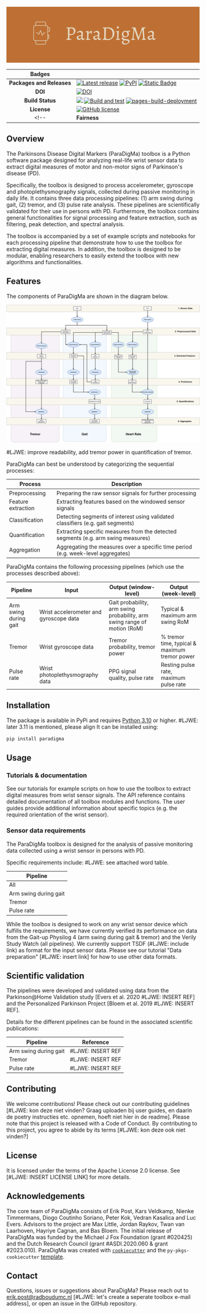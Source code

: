 <p align="center">
  <img src="https://raw.githubusercontent.com/biomarkersParkinson/paradigma/main/docs/source/_static/img/paradigma-logo-banner.png" alt="ParaDigMa logo"/>
</p>

| Badges | |
|:----:|----|
| **Packages and Releases** | [![Latest release](https://img.shields.io/github/release/biomarkersparkinson/paradigma.svg)](https://github.com/biomarkersparkinson/paradigma/releases/latest) [![PyPI](https://img.shields.io/pypi/v/paradigma.svg)](https://pypi.python.org/pypi/paradigma/)  [![Static Badge](https://img.shields.io/badge/RSD-paradigma-lib)](https://research-software-directory.org/software/paradigma) |
| **DOI** | [![DOI](https://zenodo.org/badge/DOI/10.5281/zenodo.13838392.svg)](https://doi.org/10.5281/zenodo.13838392) |
| **Build Status** | [![](https://img.shields.io/badge/python-3.10+-blue.svg)](https://www.python.org/downloads/) [![Build and test](https://github.com/biomarkersParkinson/paradigma/actions/workflows/build-and-test.yml/badge.svg)](https://github.com/biomarkersParkinson/paradigma/actions/workflows/build-and-test.yml) [![pages-build-deployment](https://github.com/biomarkersParkinson/paradigma/actions/workflows/pages/pages-build-deployment/badge.svg)](https://github.com/biomarkersParkinson/paradigma/actions/workflows/pages/pages-build-deployment) |
| **License** |  [![GitHub license](https://img.shields.io/github/license/biomarkersParkinson/paradigma)](https://github.com/biomarkersparkinson/paradigma/blob/main/LICENSE) |
<!-- | **Fairness** |  [![fair-software.eu](https://img.shields.io/badge/fair--software.eu-%E2%97%8F%20%20%E2%97%8F%20%20%E2%97%8F%20%20%E2%97%8F%20%20%E2%97%8F-green)](https://fair-software.eu) [![OpenSSF Best Practices](https://bestpractices.coreinfrastructure.org/projects/8083/badge)](https://www.bestpractices.dev/projects/8083) | --> 

## Overview
The Parkinsons Disease Digital Markers (ParaDigMa) toolbox is a Python
software package designed for analyzing real-life wrist sensor data
to extract digital measures of motor and non-motor signs of Parkinson's disease (PD).  

Specifically, the toolbox is designed to process accelerometer, gyroscope and 
photoplethysmography signals, collected during passive monitoring in daily life. 
It contains three data processing pipelines: (1) arm swing during gait, (2) tremor, 
and (3) pulse rate analysis. These pipelines are scientifically validated for their 
use in persons with PD. Furthermore, the toolbox contains general functionalities for 
signal processing and feature extraction, such as filtering, peak detection, and 
spectral analysis. 

The toolbox is accompanied by a set of example scripts and notebooks for 
each processing pipeline that demonstrate how to use the toolbox for extracting 
digital measures. In addition, the toolbox is designed to be modular, enabling
researchers to easily extend the toolbox with new algorithms and functionalities. 

## Features
The components of ParaDigMa are shown in the diagram below.

<p align="center">
  <img src="https://raw.githubusercontent.com/biomarkersParkinson/paradigma/main/docs/source/_static/img/pipeline-architecture.png" alt="Pipeline architeecture"/>
</p>
#LJWE: improve readability, add tremor power in quantification of tremor.

ParaDigMa can best be understood by categorizing the sequential processes:

| Process | Description |
| ---- | ---- |
| Preprocessing | Preparing the raw sensor signals for further processing | 
| Feature extraction | Extracting features based on the windowed sensor signals |
| Classification | Detecting segments of interest using validated classifiers (e.g. gait segments) | 
| Quantification | Extracting specific measures from the detected segments (e.g. arm swing measures) |
| Aggregation | Aggregating the measures over a specific time period (e.g. week-level aggregates) |

ParaDigMa contains the following processing pipelines (which use the processes described above): 

| Pipeline | Input | Output (window-level) | Output (week-level) | 
| ---- | ---- | ---- | ---- |
| Arm swing during gait | Wrist accelerometer and gyroscope data | Gait probability, arm swing probability, arm swing range of motion (RoM) | Typical & maximum arm swing RoM | 
| Tremor | Wrist gyroscope data | Tremor probability, tremor power | % tremor time, typical & maximum tremor power | 
| Pulse rate | Wrist photoplethysmography data | PPG signal quality, pulse rate | Resting pulse rate, maximum pulse rate | 

## Installation

The package is available in PyPi and requires [Python 3.10](https://www.python.org/downloads/) or higher. #LJWE: later 3.11 is mentioned, please align
It can be installed using:

```bash
pip install paradigma
```

## Usage

### Tutorials & documentation
See our tutorials for example scripts on how to use the toolbox to extract digital measures from wrist sensor signals.
The API reference contains detailed documentation of all toolbox modules and functions.
The user guides provide additional information about specific topics (e.g. the required orientation of the wrist sensor).

### Sensor data requirements
The ParaDigMa toolbox is designed for the analysis of passive monitoring data collected using a wrist sensor in persons with PD. 

Specific requirements include: 
#LJWE: see attached word table.

| Pipeline 		| 	
| ----		 	| 
| All	 	 	|
| Arm swing during gait | 
| Tremor 		| 
| Pulse rate 		| 

While the toolbox is designed to work on any wrist sensor device which fulfills the requirements, 
we have currently verified its performance on data from the Gait-up Physilog 4 (arm swing during gait & tremor) and the Verily Study Watch (all pipelines). 
We currently support TSDF (#LJWE: include link) as format for the input sensor data. Please see our tutorial "Data preparation" [#LJWE: insert link] for how to use other data formats.

## Scientific validation

The pipelines were developed and validated using data from the Parkinson@Home Validation study [Evers et al. 2020 #LJWE: INSERT REF] 
and the Personalized Parkinson Project [Bloem et al. 2019 #LJWE: INSERT REF].

Details for the different pipelines can be found in the associated scientific publications:

| Pipeline | Reference |
| ---- | ---- | 
| Arm swing during gait | #LJWE: INSERT REF | 
| Tremor | #LJWE: INSERT REF | 
| Pulse rate | #LJWE: INSERT REF | 

## Contributing

We welcome contributions! Please check out our contributing guidelines [#LJWE: kon deze niet vinden? Graag uploaden bij user guides, en daarin de poetry instructies etc. opnemen, hoeft niet hier in de readme]. 
Please note that this project is released with a Code of Conduct. By contributing to this project, you agree to abide by its terms [#LJWE: kon deze ook niet vinden?]

## License

It is licensed under the terms of the Apache License 2.0 license. See [#LJWE: INSERT LICENSE LINK] for more details.

## Acknowledgements

The core team of ParaDigMa consists of Erik Post, Kars Veldkamp, Nienke Timmermans, Diogo Coutinho Soriano, Peter Kok, Vedran Kasalica and Luc Evers. 
Advisors to the project are Max Little, Jordan Raykov, Twan van Laarhoven, Hayriye Cagnan, and Bas Bloem. 
The initial release of ParaDigMa was funded by the Michael J Fox Foundation (grant #020425) and the Dutch Research Council (grant #ASDI.2020.060 & grant #2023.010).
ParaDigMa was created with [`cookiecutter`](https://cookiecutter.readthedocs.io/en/latest/) and the `py-pkgs-cookiecutter` [template](https://github.com/py-pkgs/py-pkgs-cookiecutter).

## Contact
Questions, issues or suggestions about ParaDigMa? Please reach out to erik.post@radboudumc.nl [#LJWE: let's create a seperate toolbox e-mail address], or open an issue in the GitHub repository.